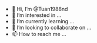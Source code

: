- 👋 Hi, I’m @Tuan1988nd
- 👀 I’m interested in ...
- 🌱 I’m currently learning ...
- 💞️ I’m looking to collaborate on ...
- 📫 How to reach me ...

<!---
Tuan1988nd/Tuan1988nd is a ✨ special ✨ repository because its `README.md` (this file) appears on your GitHub profile.
You can click the Preview link to take a look at your changes.
--->
